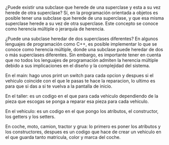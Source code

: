 ¿Puede existir una subclase que herede de una superclase y esta a su vez herede de otra superclase? Sí, en la programación orientada a objetos es posible tener una subclase que herede de una superclase, y que esa misma superclase herede a su vez de otra superclase. Este concepto se conoce como herencia múltiple o jerarquía de herencia.

¿Puede una subclase heredar de dos superclases diferentes? En algunos lenguajes de programación como C++, es posible implementar lo que se conoce como herencia múltiple, donde una subclase puede heredar de dos o más superclases diferentes. Sin embargo, es importante tener en cuenta que no todos los lenguajes de programación admiten la herencia múltiple debido a sus implicaciones en el diseño y la complejidad del sistema.

En el main: hago unos print un switch para cada opcion y despues si el vehiculo coincide con el que le pasas te hace la reparacion, lo ultimo es para que si das a si te vuelva a la pantalla de inicio.

En el taller: es un codigo en el que para cada vehiculo dependiendo de la pieza que escogas se ponga a reparar esa pieza para cada vehiculo.

En el vehiculo: es un codigo en el que pongo los atributos, el constructor, los getters y los setters.

En coche, moto, camion, tractor y grua: lo primero es poner los atributos y los constructores, despues es un codigo que hace de crear un vehiculo en el que guarda tanto matricula, color y marca del coche.
